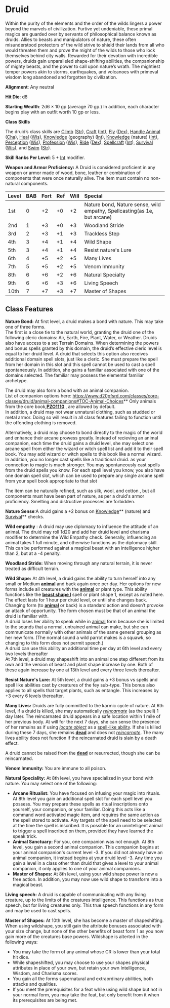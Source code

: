 # Druid

Within the purity of the elements and the order of the wilds lingers a power beyond the marvels of civilization. Furtive yet undeniable, these primal magics are guarded over by servants of philosophical balance known as druids. Allies to beasts and manipulators of nature, these often misunderstood protectors of the wild strive to shield their lands from all who would threaten them and prove the might of the wilds to those who lock themselves behind city walls. Rewarded for their devotion with incredible powers, druids gain unparalleled shape-shifting abilities, the companionship of mighty beasts, and the power to call upon nature’s wrath. The mightiest temper powers akin to storms, earthquakes, and volcanoes with primeval wisdom long abandoned and forgotten by civilization.

**Alignment**: Any neutral

**Hit Die**: d8

**Starting Wealth**: 2d6 × 10 gp (average 70 gp.) In addition, each character begins play with an outfit worth 10 gp or less.

**Class Skills**

The druid’s class skills are [Climb](https://www.d20pfsrd.com/skills/climb) ([Str](https://www.d20pfsrd.com/basics-ability-scores/ability-scores#TOC-Strength-Str-)), [Craft](https://www.d20pfsrd.com/skills/craft) ([Int](https://www.d20pfsrd.com/basics-ability-scores/ability-scores#TOC-Intelligence-Int-)), [Fly](https://www.d20pfsrd.com/skills/fly) ([Dex](https://www.d20pfsrd.com/basics-ability-scores/ability-scores#TOC-Dexterity-Dex-)), [Handle Animal](https://www.d20pfsrd.com/skills/handle-animal) ([Cha](https://www.d20pfsrd.com/basics-ability-scores/ability-scores#TOC-Charisma-Cha-)), [Heal](https://www.d20pfsrd.com/skills/heal) ([Wis](https://www.d20pfsrd.com/basics-ability-scores/ability-scores#TOC-Wisdom-Wis-)), [Knowledge](https://www.d20pfsrd.com/skills/knowledge) (geography) ([Int](https://www.d20pfsrd.com/basics-ability-scores/ability-scores#TOC-Intelligence-Int-)), [Knowledge](https://www.d20pfsrd.com/skills/knowledge) (nature) ([Int](https://www.d20pfsrd.com/basics-ability-scores/ability-scores#TOC-Intelligence-Int-)), [Perception](https://www.d20pfsrd.com/skills/perception) ([Wis](https://www.d20pfsrd.com/basics-ability-scores/ability-scores#TOC-Wisdom-Wis-)), [Profession](https://www.d20pfsrd.com/skills/profession) ([Wis](https://www.d20pfsrd.com/basics-ability-scores/ability-scores#TOC-Wisdom-Wis-)), [Ride](https://www.d20pfsrd.com/skills/ride) ([Dex](https://www.d20pfsrd.com/basics-ability-scores/ability-scores#TOC-Dexterity-Dex-)), [Spellcraft](https://www.d20pfsrd.com/skills/spellcraft) ([Int](https://www.d20pfsrd.com/basics-ability-scores/ability-scores#TOC-Intelligence-Int-)), [Survival](https://www.d20pfsrd.com/skills/survival) ([Wis](https://www.d20pfsrd.com/basics-ability-scores/ability-scores#TOC-Wisdom-Wis-)), and [Swim](https://www.d20pfsrd.com/skills/swim) ([Str](https://www.d20pfsrd.com/basics-ability-scores/ability-scores#TOC-Strength-Str-)).

**Skill Ranks Per Level**: 5 + [Int](https://www.d20pfsrd.com/basics-ability-scores/ability-scores#TOC-Intelligence-Int-) modifier.

**Weapon and Armor Proficiency:** A Druid is considered proficient in any weapon or armor made of wood, bone, leather or combination of components that were once naturally alive.  The item must contain no non-natural components.

|**Level**|**BAB**|**Fort**|**Ref**|**Will**|**Special**|
| :- | :- | :- | :- | :- | :- |
|1st|0|+2|+0|+2|Nature bond, Nature sense, wild empathy, Spellcasting(as 1e, but arcane)|
|2nd|1|+3|+0|+3|Woodland Stride|
|3rd|2|+3|+1|+3|Trackless Step|
|4th|3|+4|+1|+4|Wild Shape|
|5th|3|+4|+1|+4|Resist nature's Lure|
|6th|4|+5|+2|+5|Many Lives|
|7th|5|+5|+2|+5|Venom Immunity|
|8th|6|+6|+2|+6|Natural Specialty|
|9th|6|+6|+3|+6|Living Speech|
|10th|7|+7|+3|+7|Master of Shapes|

## Class Features

**Nature Bond:** At first level, a druid makes a bond with nature.  This may take one of three forms.  
The first is a close tie to the natural world, granting the druid one of the following cleric domains: Air, Earth, Fire, Plant, Water, or Weather. Druids also have access to a set Terrain Domains. When determining the powers and bonus spells granted by this domain, the druid’s effective cleric level is equal to her druid level. A druid that selects this option also receives additional domain spell slots, just like a cleric. She must prepare the spell from her domain in this slot and this spell cannot be used to cast a spell spontaneously.
In addition, she gains a familiar associated with one of the domains selected.  The familiar may possess the elemental familiar archetype.

The druid may also form a bond with an animal companion.  
List of companion options here:  <https://www.d20pfsrd.com/classes/core-classes/druid/animal-companions#TOC-Animal-Choices>**
Only animals from the core book,[**PZO1110**](http://www.amazon.com/gp/product/1601251505/ref=as_li_qf_sp_asin_il_tl?ie=UTF8&camp=1789&creative=9325&creativeASIN=1601251505&linkCode=as2&tag=httpwwwd20pfs-20) , are allowed by default.<br/>
In addition, a druid may not wear unnatural clothing, such as studded  or metal armor.  Doing so will result in all class features failing to function until the offending clothing is removed.

Alternatively, a druid may choose to bond directly to the magic of the world and enhance their arcane prowess greatly.  Instead of recieving an animal companion, each time the druid gains a druid level, she may select one arcane spell from either the wizard or witch spell list and add it to their spell book.  You may add wizard or witch spells to this book like a normal wizard.   In addition, you no longer cast spells like a traditional druid. as your connection to magic is much stronger.  You may spontaneously cast spells from the druid spells you know.  For each spell level you know, you also have one domain spell slot, which can be used to prepare any single arcane spell from your spell book appropriate to that slot

The item can be naturally refined, such as silk, wool, and cotton , but all components must have been part of nature, as per a druid's armor proficiency.  Smelting and distructive processes are forbidden.

**Nature Sense**:A druid gains a +2 bonus on [Knowledge](https://www.d20pfsrd.com/skills/knowledge)** (nature) and [Survival](https://www.d20pfsrd.com/skills/survival)** checks.

**Wild empathy** : A druid may use diplomacy to influence the attitude of an animal. The druid may roll 1d20 and add her druid level and charisma modifier to determine the Wild Empathy check.   Generally, influencing an animal takes 1 full minute, and otherwise functions as the diplomacy skill.   This can be performed against a magical beast with an intelligence higher than 2, but at a -4 penalty. 

**Woodland Stride:** When moving through any natural terrain, it is never treated as difficult terrain.

**Wild Shape:** At 4th level, a druid gains the ability to turn herself into any small or Medium [**animal**](https://www.d20pfsrd.com/bestiary/rules-for-monsters/creature-types#TOC-Animal) and back again once per day. Her options for new forms include all creatures with the [**animal**](https://www.d20pfsrd.com/bestiary/rules-for-monsters/creature-types#TOC-Animal) or plant type. This ability functions like the [**beast shape I**](https://www.d20pfsrd.com/magic/all-spells/b/beast-shape) spell or plant shape 1, except as noted here. 
The effect lasts for 1 hour per druid level, or until she changes back. Changing form (to [**animal**](https://www.d20pfsrd.com/bestiary/rules-for-monsters/creature-types#TOC-Animal) or back) is a standard action and doesn’t provoke an attack of opportunity. The form chosen must be that of an animal the druid is familiar with.<br/>
A druid loses her ability to speak while in [animal](https://www.d20pfsrd.com/bestiary/rules-for-monsters/creature-types#TOC-Animal) form because she is limited to the sounds that a normal, untrained animal can make, but she can communicate normally with other animals of the same general grouping as her new form. (The normal sound a wild parrot makes is a squawk, so changing to this form does not permit speech.)<br/>
A druid can use this ability an additional time per day at 6th level and every two levels thereafter<br/>
At 7th level, a druid may shapeshift into an animal one step different from its own and the version of beast and plant shape increase by one.  Both of these again increase by one at 13th level and every three levels thereafter.  

**Resist Nature's Lure:**  At 5th level, a druid gains a +3 bonus vs spells and spell like abilities cast by creatures of the fey sub-type.  This bonus also applies to all spells that target plants, such as entangle.  This increases by +3 every 6 levels thereafter.  

**Many Lives:**  Druids are fully committed to the karmic cycle of nature. At 6th level, if a druid is killed, she may automatically [*reincarnate*](https://www.d20pfsrd.com/magic/all-spells/r/reincarnate) (as the spell) 1 day later. The reincarnated druid appears in a safe location within 1 mile of her previous body. At will for the next 7 days, she can sense the presence of her remains as if using [*locate object*](https://www.d20pfsrd.com/magic/all-spells/l/locate-object) as a [spell-like ability](https://www.d20pfsrd.com/magic#TOC-Spell-Like-Abilities-Sp-). If she is killed during these 7 days, she remains [**dead**](https://www.d20pfsrd.com/gamemastering/conditions#TOC-Dead) and does not [*reincarnate*](https://www.d20pfsrd.com/magic/all-spells/r/reincarnate). The many lives ability does not function if the reincarnated druid is slain by a death effect.

A druid cannot be raised from the [**dead**](https://www.d20pfsrd.com/gamemastering/conditions#TOC-Dead) or resurrected, though she can be reincarnated.

**Venom Immunity:**  You are immune to all poison.

**Natural Speciality:**  At 8th level, you have specialized in your bond with nature.  You may select one of the following:
* **Arcane Ritualist:** You have focused on infusing your magic into rituals.  At 8th level you gain an additional spell slot for each spell level you possess.  You may prepare these spells as ritual inscriptions onto yourself, your companion, or your familiar.  Doing this acts like a command word activated magic item, and requires the same action as the spell stored to activate.  Any targets of the spell need to be selected at the time the spell is inscribed.  It is possible for an unintelligent animal to trigger a spell inscribed on them, provided they have learned the speak trick.
* **Animal Sanctuary:** For you, one companion was not enough.  At 8th level, you gain a second animal companion.  This companion begins at your animal companion's current level -3.  If you did not already have an animal companion, it instead begins at your druid level -3.  Any time you gain a level in a class other than druid that gives a level to your animal companion, it only applies to one of your animal companions.
* **Master of Shapes:** At 8th level, using your wild shape power is now a free action.  In addition, you may now use wild shape to transform into a magical beast.

**Living speech:**  A druid is capable of communicating with any living creature, up to the limits of the creatures intelligence.  This functions as true speech, but for living creatures only.  This true speech functions in any form and may be used to cast spells.

**Master of Shapes:** At 10th level, she has become a master of shapeshifting.   When using wildshape, you still gain the attribute bonuses associated with your size change, but none of the other benefits of beast form 1 as you now gain more of the creatures base powers.  Wildshape is alterted in the following ways:
*  You may take the form of any animal whose CR is lower than your total hit dice.
*  While shapeshifted, you may choose to use your shapes physical attributes in place of your own, but retain your own Intelligence, Wisdom, and Charisma scores.
*  You gain all the forms supernatural and extraordinary abilities, both attacks and qualities.
*  If you meet the prerequisites for a feat while using wild shape but not in your normal form, you may take the feat, but only benefit from it when its prerequisites are being met.
